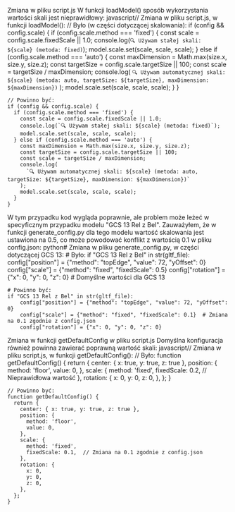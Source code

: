 Zmiana w pliku script.js
W funkcji loadModel() sposób wykorzystania wartości skali jest nieprawidłowy:
javascript// Zmiana w pliku script.js, w funkcji loadModel():
    // Było (w części dotyczącej skalowania):
    if (config && config.scale) {
      if (config.scale.method === 'fixed') {
        const scale = config.scale.fixedScale || 1.0;
        console.log(`🔍 Używam stałej skali: ${scale} (metoda: fixed)`);
        model.scale.set(scale, scale, scale);
      } else if (config.scale.method === 'auto') {
        const maxDimension = Math.max(size.x, size.y, size.z);
        const targetSize = config.scale.targetSize || 100;
        const scale = targetSize / maxDimension;
        console.log(
          `🔍 Używam automatycznej skali: ${scale} (metoda: auto, targetSize: ${targetSize}, maxDimension: ${maxDimension})`
        );
        model.scale.set(scale, scale, scale);
      }
    }
    
    // Powinno być:
    if (config && config.scale) {
      if (config.scale.method === 'fixed') {
        const scale = config.scale.fixedScale || 1.0;
        console.log(`🔍 Używam stałej skali: ${scale} (metoda: fixed)`);
        model.scale.set(scale, scale, scale);
      } else if (config.scale.method === 'auto') {
        const maxDimension = Math.max(size.x, size.y, size.z);
        const targetSize = config.scale.targetSize || 100;
        const scale = targetSize / maxDimension;
        console.log(
          `🔍 Używam automatycznej skali: ${scale} (metoda: auto, targetSize: ${targetSize}, maxDimension: ${maxDimension})`
        );
        model.scale.set(scale, scale, scale);
      }
    }
W tym przypadku kod wygląda poprawnie, ale problem może leżeć w specyficznym przypadku modelu "GCS 13 Rel z Bel". Zauważyłem, że w funkcji generate_config.py dla tego modelu wartość skalowania jest ustawiona na 0.5, co może powodować konflikt z wartością 0.1 w pliku config.json:
python# Zmiana w pliku generate_config.py, w części dotyczącej GCS 13:
    # Było:
    if "GCS 13 Rel z Bel" in str(gltf_file):
        config["position"] = {"method": "topEdge", "value": 72, "yOffset": 0}
        config["scale"] = {"method": "fixed", "fixedScale": 0.5}
        config["rotation"] = {"x": 0, "y": 0, "z": 0}  # Domyślne wartości dla GCS 13
    
    # Powinno być:
    if "GCS 13 Rel z Bel" in str(gltf_file):
        config["position"] = {"method": "topEdge", "value": 72, "yOffset": 0}
        config["scale"] = {"method": "fixed", "fixedScale": 0.1}  # Zmiana na 0.1 zgodnie z config.json
        config["rotation"] = {"x": 0, "y": 0, "z": 0}
Zmiana w funkcji getDefaultConfig w pliku script.js
Domyślna konfiguracja również powinna zawierać poprawną wartość skali:
javascript// Zmiana w pliku script.js, w funkcji getDefaultConfig():
    // Było:
    function getDefaultConfig() {
      return {
        center: { x: true, y: true, z: true },
        position: {
          method: 'floor',
          value: 0,
        },
        scale: {
          method: 'fixed',
          fixedScale: 0.2,  // Nieprawidłowa wartość
        },
        rotation: {
          x: 0,
          y: 0,
          z: 0,
        },
      };
    }
    
    // Powinno być:
    function getDefaultConfig() {
      return {
        center: { x: true, y: true, z: true },
        position: {
          method: 'floor',
          value: 0,
        },
        scale: {
          method: 'fixed',
          fixedScale: 0.1,  // Zmiana na 0.1 zgodnie z config.json
        },
        rotation: {
          x: 0,
          y: 0,
          z: 0,
        },
      };
    }